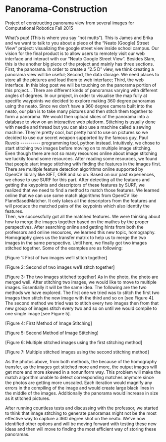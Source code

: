 # Panorama-Construction
Project of constructing panorama view from several images for Computational Robotics Fall 2015


What’s pup! (This is where you say “not mutts”). This is James and Erika and we want to talk to you about a piece of the “Neato (Google) Street View” project: visualizing the google street view inside school campus. Our vision for the final product is to allow users to remotely visit our web interface and interact with our “Neato Google Street View”. 
Besides Slam, this is the another big piece of the project and mainly has three sections. First, the panorama. In order to create a “2.5 D” view, we think creating a panorama view will be useful; Second, the data storage. We need places to store all the pictures and load them to web interface; Third, the web interface. 
In this blog post we will be touching on the panorama portion of this project…
There are different kinds of panoramas varying with different angles of degrees. In our project, in order to visualise the map fully at specific waypoints we decided to explore making 360 degree panoramas using the neato. Since we don’t have a 360 degree camera built into the neato, our plan is to take many pictures and then stitch them together to form a panorama. We would then upload slices of the panorama into a database to view on an interactive web platform.
Stitching is usually done with needle and thread but you can also use a machine called a sewing machine. They’re pretty cool, but pretty hard to use on pictures so we decided to use our secret weapon supported by the famous guy, Paul Ruvolo ---------- programming tool, python instead. 
Intuitively, we chose to start stitching two images before moving on to multiple image stitching. Even though there are not so many resources online about image stitching we luckily found some resources. After reading some resources, we found that people start image stitching with finding the features in the images first. There are multiple feature detection algorithms online supported by OpenCV library like SIFT, ORB and so on. Based on our past experiences, we chose to use SURF for this part. 
After detecting all the features and getting the keypoints and descriptors of these features by SURF, we realized that we need to find a method to match those features. We learned online that we can use some match algorithms from OpenCV like FlannBasedMatcher. It only takes all the descriptors from the features and will produce the matched pairs of the keypoints which also identify the features.  
Then, we successfully got all the matched features. We were thinking about how to merge the images together based on the mathes by the proper perspectives. After searching online and getting hints from both the professors and online resources, we learned this new topic, homography. Homography gives us the transfer matrix to help us to merge the two images in the same perspective. 
Until here, we finally got two images stitched together. Some of the examples are as following:


[Figure 1: First of two images we’ll stitch together]

[Figure 2: Second of two images we’ll stitch together]

[Figure 3: The two images stitched together]
As in the photo, the photo are merged well. 
After stitching two images, we would like to move to multiple images. Essentially it will be the same idea. 
The following are the two methods we have explored.
The first one we tried was to stitch the first two images then stitch the new image with the third and so on [see Figure 4]. 
The second method we tried was to stitch every two images then from that new group of images stitch every two and so on until we would compile to one single image [see Figure 5]. 

[Figure 4: First Method of Image Stitching]


[Figure 5: Second Method of Image Stitching]


[Figure 6: Multiple stitched images using the first stitching method]

[Figure 7: Multiple stitched images using the second stitching method]

As the photos above, from both methods, the because of the homography transfer, as the images get stitched more and more, the output images will get more and more skewed in a nonuniform way. This problem will make the match algorithm unable to detect corresponding matches anymore since the photos are getting more unscaled. Each iteration would magnify any errors in the compiling of the image and would create large black lines in the middle of the images. Additionally the panorama would increase in size as it stitched pictures.

After running countless tests and discussing with the professor, we started to think that image stitching to generate panoramas might not be the most effective way to capture a 360 degree shot on the neato. We’ve now identified other options and will be moving forward with testing these new ideas and then will move to finding the most efficient way of storing these panoramas.


